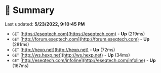 # 📖 Summary
Last updated: **5/23/2022, 9:10:45 PM**

- `GET` [https://eseqtech.com](https://eseqtech.com) - **Up** (219ms)
- `GET` [http://forum.eseqtech.com](http://forum.eseqtech.com) - **Up** (281ms)
- `GET` [http://hexp.net](http://hexp.net) - **Up** (72ms)
- `GET` [http://ws.hexp.net](http://ws.hexp.net) - **Up** (34ms)
- `GET` [http://eseqtech.com/infoline](http://eseqtech.com/infoline) - **Up** (167ms)
